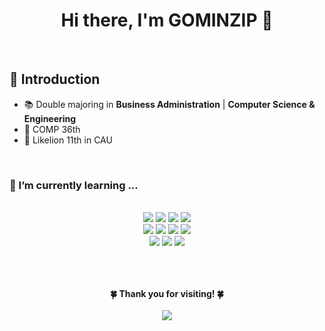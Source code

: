 <h1 align="center"> Hi there, I'm GOMINZIP 👋</h1>

<br>
<h2> 🐻 Introduction </h2>

- 📚 Double majoring in **Business Administration** | **Computer Science & Engineering**
- 🐥 COMP 36th
- 🦁 Likelion 11th in CAU

<br>

### 🌱 I’m currently learning ...
    
<div align="center">
  <br>
  <img src="https://img.shields.io/badge/python-3776AB?style=for-the-badge&logo=python&logoColor=white"> 
 <img src="https://img.shields.io/badge/c-007396?style=for-the-badge&logo=c&logoColor=white">  
  <img src="https://img.shields.io/badge/c++-00599C?style=for-the-badge&logo=c%2B%2B&logoColor=white">
<img src="https://img.shields.io/badge/java-007396?style=for-the-badge&logo=java&logoColor=white"> 
  
  
  <br>
  
  <img src="https://img.shields.io/badge/html5-E34F26?style=for-the-badge&logo=html5&logoColor=white"> 
  <img src="https://img.shields.io/badge/css3-1572B6?style=for-the-badge&logo=css3&logoColor=white"> 
  <img src="https://img.shields.io/badge/javascript-F7DF1E?style=for-the-badge&logo=javascript&logoColor=black"> 
  <img src="https://img.shields.io/badge/react-61DAFB?style=for-the-badge&logo=react&logoColor=black"> 
  <br>

  
  <img src="https://img.shields.io/badge/github-181717?style=for-the-badge&logo=github&logoColor=white">
  <img src="https://img.shields.io/badge/git-F05032?style=for-the-badge&logo=git&logoColor=white">
  <img src="https://img.shields.io/badge/notion-000000?style=for-the-badge&logo=notion&logoColor=white"> 
  <br>
  <div>
<br><br><br>
    
    
 <p align="center"> <b>🍀 Thank you for visiting! 🍀</b>
   <br><br>
   <a href="https://hits.seeyoufarm.com"><img src="https://hits.seeyoufarm.com/api/count/incr/badge.svg?url=https%3A%2F%2Fgithub.com%2Fgominzip&count_bg=%23C2FF93&title_bg=%2365F187&icon=&icon_color=%23E7E7E7&title=hits&edge_flat=false" align="center"/></a>
    </p>
    <br><br>
